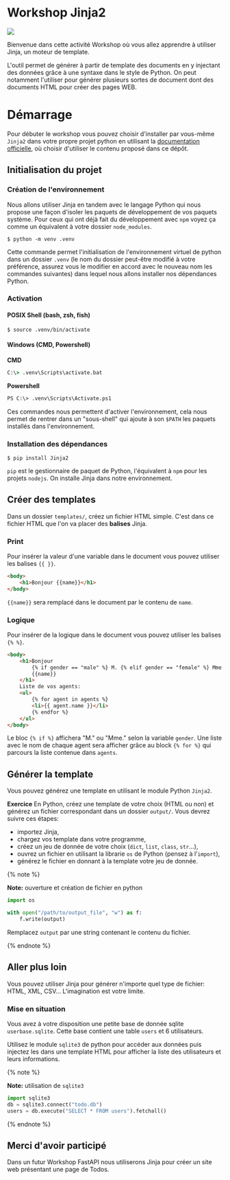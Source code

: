 # Workshop Jinja2

![](https://external-content.duckduckgo.com/iu/?u=https%3A%2F%2Fgblobscdn.gitbook.com%2Fassets%252F-MYVW6MKCi9iujNc3SK_%252F-M_e-oreKDASc0S58clo%252F-M_e1dkHEZGBPJA4S5Uq%252Fjinja-banner.jpg%3Falt%3Dmedia%26token%3Dbfe1fadd-0c7f-4fe2-9f0f-7517c3a0ed52&f=1&nofb=1&ipt=012bfb044e2ab69544304394d6125e4eb597ff85216395552f2d0a660e664bf3&ipo=images)

Bienvenue dans cette activité Workshop où vous allez apprendre à utiliser Jinja, un moteur de template.

L'outil permet de générer à partir de template des documents en y injectant des données grâce à une syntaxe dans le style de Python. On peut notamment l'utiliser pour générer plusieurs sortes de document dont des documents HTML pour créer des pages WEB.

# Démarrage

Pour débuter le workshop vous pouvez choisir d'installer par vous-même `Jinja2` dans votre propre projet python en utilisant la [documentation officielle](https://jinja.palletsprojects.com/en/3.1.x/intro/), où choisir d'utiliser le contenu proposé dans ce dépôt.

## Initialisation du projet

### Création de l'environnement
Nous allons utiliser Jinja en tandem avec le langage Python qui nous propose une façon d'isoler les paquets de développement de vos paquets système. Pour ceux qui ont déjà fait du développement avec `npm` voyez ça comme un équivalent à votre dossier `node_modules`.

```console
$ python -m venv .venv
```

Cette commande permet l'initialisation de l'environnement virtuel de python dans un dossier `.venv` (le nom du dossier peut-être modifié à votre préférence, assurez vous le modifier en accord avec le nouveau nom les commandes suivantes) dans lequel nous allons installer nos dépendances Python.

### Activation

#### POSIX Shell (bash, zsh, fish)
```console
$ source .venv/bin/activate
```

#### Windows (CMD, Powershell)

**CMD**
```cmd
C:\> .venv\Scripts\activate.bat
```
**Powershell**
```ps
PS C:\> .venv\Scripts\Activate.ps1
```

Ces commandes nous permettent d'activer l'environnement, cela nous permet de rentrer dans un "sous-shell" qui ajoute à son `$PATH` les paquets installés dans l'environnement.

### Installation des dépendances

```console
$ pip install Jinja2
```
`pip` est le gestionnaire de paquet de Python, l'équivalent à `npm` pour les projets `nodejs`. On installe Jinja dans notre environnement.

## Créer des templates

Dans un dossier `templates/`, créez un fichier HTML simple. C'est dans ce fichier HTML que l'on va placer des **balises** Jinja.

### Print
Pour insérer la valeur d'une variable dans le document vous pouvez utiliser les balises `{{ }}`.

```html
<body>
    <h1>Bonjour {{name}}</h1>
</body>
```

`{{name}}` sera remplacé dans le document par le contenu de `name`.


### Logique

Pour insérer de la logique dans le document vous pouvez utiliser les balises `{% %}`.

```html
<body>
    <h1>Bonjour
        {% if gender == "male" %} M. {% elif gender == "female" %} Mme. {% endif %}
        {{name}}
    </h1>
    Liste de vos agents:
    <ul>
        {% for agent in agents %}
        <li>{{ agent.name }}</li>
        {% endfor %}
    </ul>
</body>
```

Le bloc `{% if %}` affichera "M." ou "Mme." selon la variable `gender`.
Une liste avec le nom de chaque agent sera afficher grâce au block `{% for %}` qui parcours la liste contenue dans `agents`.

## Générer la template

Vous pouvez générez une template en utilisant le module Python `Jinja2`.

**Exercice**
En Python, créez une template de votre choix (HTML ou non) et générez un fichier correspondant dans un dossier `output/`.
Vous devrez suivre ces étapes:

- importez Jinja,
- chargez vos template dans votre programme,
- créez un jeu de donnée de votre choix (`dict`, `list`, `class`, `str`...),
- ouvrez un fichier en utilisant la librarie `os` de Python (pensez à l'`import`),
- générez le fichier en donnant à la template votre jeu de donnée.

{% note %}

**Note:** ouverture et création de fichier en python
```python
import os

with open("/path/to/output_file", "w") as f:
    f.write(output)
```
Remplacez `output` par une string contenant le contenu du fichier.

{% endnote %}

## Aller plus loin

Vous pouvez utiliser Jinja pour générer n'importe quel type de fichier: HTML, XML, CSV... L'imagination est votre limite.

### Mise en situation
Vous avez à votre disposition une petite base de donnée sqlite `userbase.sqlite`. Cette base contient une table `users` et 6 utilisateurs.

Utilisez le module `sqlite3` de python pour accéder aux données puis injectez les dans une template HTML pour afficher la liste des utilisateurs et leurs informations.

{% note %}

**Note:** utilisation de `sqlite3`
```python
import sqlite3
db = sqlite3.connect("todo.db")
users = db.execute("SELECT * FROM users").fetchall()
```
{% endnote %}

## Merci d'avoir participé
Dans un futur Workshop FastAPI nous utiliserons Jinja pour créer un site web présentant une page de Todos.
